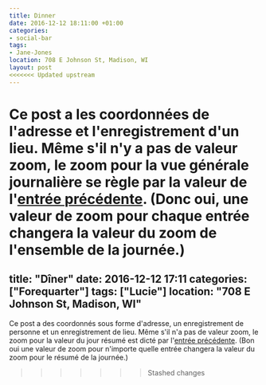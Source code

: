 ```yaml
---
title: Dinner
date: 2016-12-12 18:11:00 +01:00
categories:
- social-bar
tags:
- Jane-Jones
location: 708 E Johnson St, Madison, WI
layout: post
<<<<<<< Updated upstream
---
```


Ce post a les coordonnées de l'adresse et l'enregistrement d'un lieu. Même s'il n'y a pas de valeur zoom, le zoom pour la vue générale journalière se règle par la valeur de l'[entrée précédente](/entries/2016-12-12-monday/). (Donc oui, une valeur de zoom pour chaque entrée changera la valeur du zoom de l'ensemble de la journée.)
=======
title: "Dîner"
date: 2016-12-12 17:11
categories: ["Forequarter"]
tags: ["Lucie"]
location: "708 E Johnson St, Madison, WI"
--- 
Ce post a des coordonnés sous forme d'adresse, un enregistrement de personne et un enregistrement de lieu. Même s'il n'a pas de valeur zoom, le zoom pour la valeur du jour résumé est dicté par l'[entrée précédente](/entries/2016-12-12-monday/). (Bon oui une valeur de zoom pour n'importe quelle entrée changera la valeur du zoom pour le résumé de la journée.)
>>>>>>> Stashed changes
